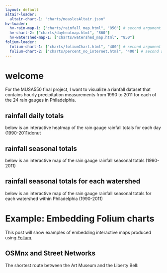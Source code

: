 ```yaml
---
layout: default
altair-loader:
  altair-chart-1: "charts/measlesAltair.json"
hv-loader:
  hv-rain-map-1: ["charts/rainfall_map.html", "850"] # second argument is the desired height
  hv-chart-2: ["charts/dayheatmap.html", "860"]
  hv-watershed-map-1: ["charts/watershed_map.html", "850"]
folium-loader:
  folium-chart-1: ["charts/foliumChart.html", "400"] # second argument is the desired height
  folium-chart-2: ["charts/percent_no_internet.html", "400"] # second argument is the desired height
---
```


# welcome

For the MUSA550 final project, I want to visualize a rianfall dataset that contains hourly precipitation measurements from 1990 to 2011 for each of the 24 rain gauges in Philadelphia. 

## rainfall daily totals 

below is an interactive heatmap of the rain gauge rainfall totals for each day (1990-2011)donut

<div id="hv-chart-2"></div>

## rainfall seasonal totals 

below is an interactive map of the rain gauge rainfall seasonal totals (1990-2011)

<div id="hv-rain-map-1"></div>

## rainfall seasonal totals for each watershed

below is an interactive map of the rain gauge rainfall seasonal totals for each watershed within Philadelphia (1990-2011)

<div id="hv-watershed-map-1"></div>

# Example: Embedding Folium charts

This post will show examples of embedding interactive maps produced using [Folium](https://github.com/python-visualization/folium).

## OSMnx and Street Networks

The shortest route between the Art Museum and the Liberty Bell:

<div id="folium-chart-1"></div>

<br/>
